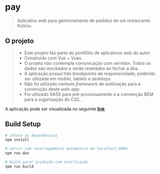 # pay

> Aplicativo web para gerenciamento de pedidos de um restaurante fictício.

## O projeto

>* Este projeto faz parte do portifólio de aplicativos web do autor.
>* Construído com Vue + Vuex.
>* O projeto não contempla comunicação com servidor. Todos os dados são *mockados* e serão resetados ao fechar a aba.
>* A aplicação possui três *breakpoints* de responsividade, podendo ser utilizada em *mobile*, tablets e desktops.
>* Não foi utilizado nenhum *framework* de estilização para a construção deste *web-app*.
>* Foi utilizado SASS para pré-processamento e a convenção BEM para a organização do CSS.

A aplicação pode ser visualizada no seguinte **[link](https://hamburgueria-pay.herokuapp.com/)**

## Build Setup

``` bash
# intale as dependências
npm install

# servir com recarregamento automático em localhost:8080
npm run dev

# build parar produção com minificação
npm run build
```
